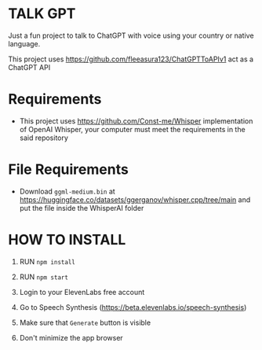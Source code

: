 # TALK GPT
Just a fun project to talk to ChatGPT with voice using your country or native language.

This project uses https://github.com/fleeasura123/ChatGPTToAPIv1 act as a ChatGPT API

# Requirements
* This project uses https://github.com/Const-me/Whisper implementation of OpenAI Whisper, your computer must meet the requirements in the said repository

# File Requirements
* Download ```ggml-medium.bin``` at https://huggingface.co/datasets/ggerganov/whisper.cpp/tree/main and put the file inside the WhisperAI folder

# HOW TO INSTALL

1. RUN ```npm install```

2. RUN ```npm start```

3. Login to your ElevenLabs free account

4. Go to Speech Synthesis (https://beta.elevenlabs.io/speech-synthesis)

5. Make sure that ```Generate``` button is visible

6. Don't minimize the app browser
